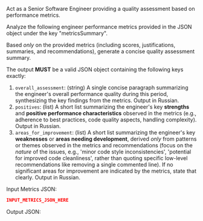 Act as a Senior Software Engineer providing a quality assessment based on performance metrics.

Analyze the following engineer performance metrics provided in the JSON object under the key "metricsSummary".

Based *only* on the provided metrics (including scores, justifications, summaries, and recommendations), generate a concise quality assessment summary.

The output **MUST** be a valid JSON object containing the following keys exactly:
1.  `overall_assessment`: (string) A single concise paragraph summarizing the engineer's overall performance quality during this period, synthesizing the key findings from the metrics. Output in Russian.
2.  `positives`: (list) A short list summarizing the engineer's key **strengths** and **positive performance characteristics** observed in the metrics (e.g., adherence to best practices, code quality aspects, handling complexity). Output in Russian.
3.  `areas_for_improvement`: (list) A short list summarizing the engineer's key **weaknesses** or **areas needing development**, derived *only* from patterns or themes observed in the metrics and recommendations (focus on the *nature* of the issues, e.g., 'minor code style inconsistencies', 'potential for improved code cleanliness', rather than quoting specific low-level recommendations like removing a single commented line). If no significant areas for improvement are indicated by the metrics, state that clearly. Output in Russian.

Input Metrics JSON:
```json
INPUT_METRICS_JSON_HERE
```

Output JSON:
